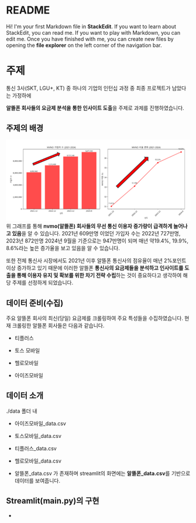 
# README

  

Hi! I'm your first Markdown file in **StackEdit**. If you want to learn about StackEdit, you can read me. If you want to play with Markdown, you can edit me. Once you have finished with me, you can create new files by opening the **file explorer** on the left corner of the navigation bar.

  
  

# 주제

  

통신 3사(SKT, LGU+, KT) 중 하나의 기업의 인턴십 과정 중 최종 프로젝트가 남았다는 가정하에

**알뜰폰 회사들의 요금제 분석을 통한 인사이트 도출**을 주제로 과제를 진행하였습니다.

  

## 주제의 배경

![nvmo_user](./image/nvmo증가.png)
위 그래프를 통해 **nvmo(알뜰폰) 회사들의 무선 통신 이용자 증가량이 급격하게 늘어나고 있음**을 알 수 있습니다. 2021년 609만명 이었던 가입자 수는 2022년 727만명, 2023년 872만명 2024년 9월을 기준으로는 947만명이 되며 매년 약19.4%, 19.9%, 8.6%라는 높은 증가율을 보고 있음을 알 수 있습니다.


또한 전체 통신사 시장에서도 2021년 이후 알뜰폰 통신사의 점유율이 매년 2%포인트 이상 증가하고 있기 때문에 이러한 알뜰폰 **통신사의 요금제들을 분석하고 인사이트를 도출을 통해 이용자 유지 및 확보를 위한 차기 전략 수립**하는 것이 중요하다고 생각하여 해당  주제를 선정하게 되었습니다.  
## 데이터 준비(수집)

  

주요 알뜰폰 회사의 최신(당일) 요금제를 크롤링하여 주요 특성들을 수집하였습니다. 현재 크롤링한 알뜰폰 회사들은 다음과 같습니다.

  

- 티플러스

- 토스 모바일

- 헬로모바일

- 아이즈모바일

  

## 데이터 소개

  

./data 폴더 내

  

- 아이즈모바일_data.csv

- 토스모바일_data.csv

- 티플러스_data.csv

- 헬로모바일_data.csv

- 알뜰폰_data.csv 가 존재하며 streamlit의 화면에는 **알뜰폰_data.csv**를 기반으로 데이터를 보여줍니다.

  

## Streamlit(main.py)의 구현
- 
  

